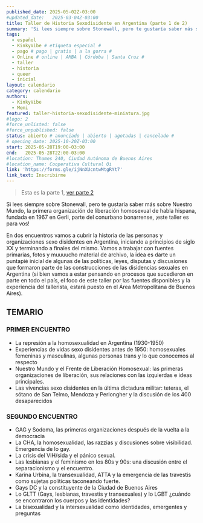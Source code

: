 ```yaml
---
published_date: 2025-05-02Z-03:00
#updated_date:   2025-03-04Z-03:00
title: Taller de Historia Sexodisidente en Argentina (parte 1 de 2)
summary: 'Si lees siempre sobre Stonewall, pero te gustaría saber más sobre Nuestro Mundo, la primera organización de liberación homosexual de habla hispana, fundada en 1967 en Gerli, parte del conurbano bonarrense, ¡este taller es para vos!'
tags:
  - español
  - KinkyVibe # etiqueta especial #
  - pago # pago | gratis | a la gorra #
  - Online # online | AMBA | Córdoba | Santa Cruz #
  - taller
  - historia
  - queer
  - inicial
layout: calendario
category: calendario
authors:
  - KinkyVibe
  - Memi
featured: taller-historia-sexodisidente-miniatura.jpg
#logo: 2
#force_unlisted: false
#force_unpublished: false
status: abierto # anunciado | abierto | agotadas | cancelado #
# opening_date: 2025-10-20Z-03:00
start: 2025-05-28T19:00-03:00
end:   2025-05-28T22:00-03:00
#location: Thames 240, Ciudad Autónoma de Buenos Aires
#location_name: Cooperativa Cultural Qi
link: 'https://forms.gle/ijNnXUcntwMtgRYt7'
link_text: Inscribirme
---
```

> Esta es la parte 1, [ver parte 2](/calendario/taller-de-historia-sexodisidente-en-argentina-202-05-parte-2)

Si lees siempre sobre Stonewall, pero te gustaría saber más sobre Nuestro Mundo, la primera organización de liberación homosexual de habla hispana, fundada en 1967 en Gerli, parte del conurbano bonarrense, ¡este taller es para vos!

En dos encuentros vamos a cubrir la historia de las personas y organizaciones sexo disidentes en Argentina, iniciando a principios de siglo XX y terminando a finales del mismo. Vamos a trabajar con fuentes primarias, fotos y muuuucho material de archivo, la idea es darte un puntapié inicial de algunas de las políticas, leyes, disputas y discusiones que formaron parte de las construcciones de las disidencias sexuales en Argentina (si bien vamos a estar pensando en procesos que sucedieron en parte en todo el país, el foco de este taller por las fuentes disponibles y la experiencia del tallerista, estará puesto en el Área Metropolitana de Buenos Aires).

## TEMARIO
### PRIMER ENCUENTRO
- La represión a la homosexualidad en Argentina (1930-1950)
- Experiencias de vidas sexo disidentes antes de 1950: homosexuales femeninas y masculinas, algunas personas trans y lo que conocemos al respecto
- Nuestro Mundo y el Frente de Liberación Homosexual: las primeras organizaciones de liberación, sus relaciones con las izquierdas e ideas principales. 
- Las vivencias sexo disidentes en la última dictadura militar: teteras, el sótano de San Telmo, Mendoza y Perlongher y la discusión de los 400 desaparecidos

### SEGUNDO ENCUENTRO
- GAG y Sodoma, las primeras organizaciones después de la vuelta a la democracia
- La CHA, la homosexualidad, las razzias y discusiones sobre visibilidad. Emergencia de lo gay.
- La crisis del VIH/sida y el pánico sexual.
- Las lesbianas y el feminismo en los 80s y 90s: una discusión entre el separacionismo y el encuentro.
- Karina Urbina, la transexualidad, ATTA y la emergencia de las travestis como sujetas políticas taconeando fuerte. 
- Gays DC y la constituyente de la Ciudad de Buenos Aires
- Lo GLTT (Gays, lesbianas, travestis y transexuales) y lo LGBT ¿cuándo se encontraron los cuerpos y las identidades?
- La bisexualidad y la intersexualidad como identidades, emergentes y preguntas